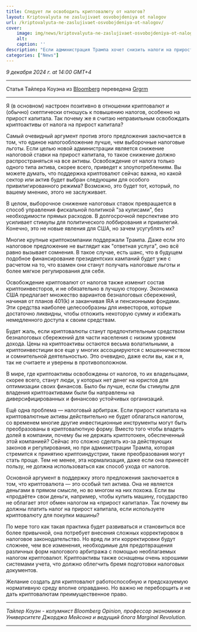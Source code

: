 ```yaml
---
title: Следует ли освободить криптовалюту от налогов?
layout: Kriptovalyuta ne zaslujivaet osvobojdeniya ot nalogov
url: /kriptovalyuta-ne-zaslujivaet-osvobojdeniya-ot-nalogov/
cover:
    image: img/news/kriptovalyuta-ne-zaslujivaet-osvobojdeniya-ot-nalogov/1.png
    alt: 
    caption: ''
description: "Если администрация Трампа хочет снизить налоги на прирост капитала, то стоит сделать это для всех категорий активов."
categories: ["News"]
---
```


*9 декабря 2024 г. at 14:00 GMT+4*

-----

Статья Тайлера Коуэна из [Bloomberg](https://www.bloomberg.com/opinion/articles/2024-12-09/crypto-doesn-t-deserve-a-tax-exemption?utm_campaign=socialflow-organic&cmpid%3D=socialflow-twitter-view&utm_content=view&utm_medium=social&utm_source=twitter&sref=htOHjx5Y) переведена [Grgrm](https://yakihonne.com/users/npub1qzr3j58q0gwfhqdj33pc8wtfaj9ffn7nrdt6p7p7tvn0qrf7e0wsggv43p "Nostr") 

-----

Я (в основном) настроен позитивно в отношении криптовалют и (обычно) скептически отношусь к повышению налогов, особенно на прирост капитала. Так почему же я считаю неправильным освобождать криптоактивы от налога на прирост капитала?

Самый очевидный аргумент против этого предложения заключается в том, что единое налогообложение лучше, чем выборочные налоговые льготы. Если целью новой администрации является снижение налоговой ставки на прирост капитала, то такое снижение должно распространяться на все активы. Освобождение от налога только одного типа актива, скорее всего, приведет к злоупотреблениям. Вы можете думать, что поддержка криптовалют сейчас важна, но какой сектор или актив будет выбран следующим для особого привилигированного режима? Возможно, это будет тот, который, по вашему мнению, этого не заслуживает.

В целом, выборочное снижение налоговых ставок превращается в способ управления фискальной политикой "за кулисами", без необходимости прямых расходов. В долгосрочной перспективе это усиливает стимулы для политического лоббирования и привилегий. Конечно, это не новые явления для США, но зачем усугублять их?

Многие крупные криптокомпании поддержали Трампа. Даже если это налоговое предложение не выглядит как "ответная услуга", оно всё равно вызывает сомнения. В такое случае, есть шанс, что в будущем подобное финансирование президентских кампаний будет уже с расчетом на то, что взамен они станут получать налоговые льготы и более мягкое регулирования для себя.

Освобождение криптовалют от налогов также изменит состав криптоинвесторов, и не обязательно в лучшую сторону. Экономика США предлагает множество вариантов безналоговых сбережений, начиная от планов 401(k) и заканчивая IRA и пенсионными фондами. Эти средства наиболее целесообразны для инвесторов, которые достаточно ликвидны, чтобы отложить некоторую сумму и избежать немедленного доступа к своим средствам.

Будет жаль, если криптовалюты станут предпочтительным средством безналоговых сбережений для части населения с низким уровнем дохода. Цены на криптоактивы остаются весьма волатильными, а криптоинвестиции все еще у многих ассоциируются с мошенничеством и сомнительной деятельностью. Это очевидно, даже если вы, как и я, так не считаете и уверены в противоположном.

В мире, где криптоактивы освобождены от налогов, то их владельцами, скорее всего, станут люди, у которых нет денег на юристов для оптимизации своих финансов. Было бы лучше, если бы стимулы для владения криптоактивами были бы направлены на диверсифицированных и финансово устойчивых организаций.

Ещё одна проблема — налоговый арбитраж. Если прирост капитала на криптовалютные активы действительно не будет облагаться налогом, со временем многие другие инвестиционные инструменты могут быть преобразованы в криптовалютную форму. Вместо того чтобы владеть долей в компании, почему бы не держать криптотокен, обеспеченный этой компанией? Сейчас это сложно сделать из-за действующих законов и регулирования, но при администрации Трампа, которая стремится к принятию криптоиндустрии, такие преобразования могут стать проще. Тем не менее, эта нормализация, даже если она принесёт пользу, не должна использоваться как способ ухода от налогов.

Основной аргумент в поддержку этого предложения заключается в том, что криптовалюта — это особый тип актива. Она не является деньгами в прямом смысле, но во многом на них похожа. Если вы «продаёте» свои деньги, например, чтобы купить машину, государство не облагает этот обмен налогом на «прирост капитала». Так почему вы должны платить налог на прирост капитала, если используете криптовалюту для покупки машины?

По мере того как такая практика будет развиваться и становиться все более привычной, она потребует внесения сложных корректировок в налоговое законодательство. Но вряд ли эти корректировки будут сложнее, чем все изменения, необходимые для предотвращения различных форм налогового арбитража с помощью необлагаемых налогом криптовалют. Криптоактивы также оснащены очень хорошими системами учета, что должно облегчить бремя подготовки налоговых документов.

Желание создать для криптовалют работоспособную и предсказуемую нормативную среду вполне оправданно. Но важно не переборщить и не дать криптовалютам преимущественное право.

-----

*Тайлер Коуэн - колумнист Bloomberg Opinion, профессор экономики в Университете Джорджа Мейсона и ведущий блога Marginal Revolution.*

-----